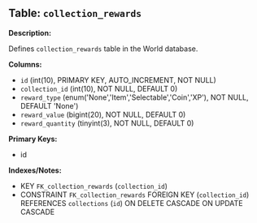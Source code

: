## Table: `collection_rewards`

**Description:**

Defines `collection_rewards` table in the World database.

**Columns:**
- `id` (int(10), PRIMARY KEY, AUTO_INCREMENT, NOT NULL)
- `collection_id` (int(10), NOT NULL, DEFAULT 0)
- `reward_type` (enum('None','Item','Selectable','Coin','XP'), NOT NULL, DEFAULT 'None')
- `reward_value` (bigint(20), NOT NULL, DEFAULT 0)
- `reward_quantity` (tinyint(3), NOT NULL, DEFAULT 0)

**Primary Keys:**
- id

**Indexes/Notes:**
- KEY `FK_collection_rewards` (`collection_id`)
- CONSTRAINT `FK_collection_rewards` FOREIGN KEY (`collection_id`) REFERENCES `collections` (`id`) ON DELETE CASCADE ON UPDATE CASCADE